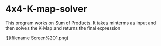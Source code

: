 # 4x4-K-map-solver

This program works on Sum of Products.
It takes minterms as input and then solves the K-Map and returns the final expression

![](filename Screen%201.png)
